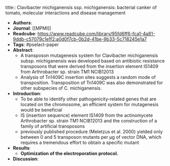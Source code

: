 title:: Clavibacter michiganensis ssp. michiganensis: bacterial canker of tomato, molecular interactions and disease management

- **Authors**:
- **Journal**: [[MPMI]]
- **Readcube**: https://www.readcube.com/library/95fd6ff6-fca1-4a81-9ddb-c57079c1e1f2:a0d0f7cb-0b2d-41be-9b33-5c718245e1a7
- **Tags**: #pselact-paper
- **Abstract**:
	- A transposon mutagenesis system for Clavibacter michiganensis subsp. michiganensis was developed based on antibiotic resistance transposons that were derived from the insertion element IS1409 from Arthrobacter sp. strain TM1 NCIB12013
	- Analysis of Tn1409C insertion sites suggests a random mode of transposition. Transposition of Tn1409C was also demonstrated for other subspecies of C. michiganensis.
- **Introduction**:
	- To be able to identify other pathogenicity-related genes that are located on the chromosome, an efficient system for mutagenesis would be beneficial
	- IS (insertion sequence) element IS1409 from the actinomycete Arthrobacter sp. strain TM1 NCIB12013 and the construction of a family of artificial transposons
	- previously published procedure (Meletzus et al. 2000) yielded only between 0 and 5 transposon mutants per µg of vector DNA, which requires a tremendous effort to obtain a specific mutant
- **Results**:
	- **Optimization of the electroporation protocol.**
- **Discussion**: